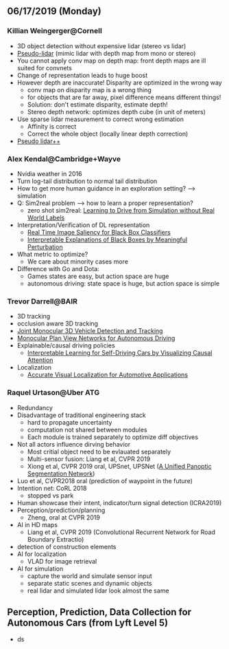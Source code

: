 ## 06/17/2019 (Monday)


### Killian Weingerger@Cornell
- 3D object detection without expensive lidar (stereo vs lidar)
- [Pseudo-lidar]() (mimic lidar with depth map from mono or stereo)
- You cannot apply conv map on depth map: front depth maps are ill suited for convnets
- Change of representation leads to huge boost
- However depth are inaccurate! Disparity are optimized in the wrong way
	- conv map on disparity map is a wrong thing
	- for objects that are far away, pixel difference means different things!
	- Solution: don't estimate disparity, estimate depth!
	- Stereo depth network: optimizes depth cube (in unit of meters)
- Use sparse lidar measurement to correct wrong estimation
	- Affinity is correct
	- Correct the whole object (locally linear depth correction)
- [Pseudo lidar++](https://deeplearn.org/arxiv/80511/pseudo-lidar++:-accurate-depth-for-3d-object-detection-in-autonomous-driving)


### Alex Kendal@Cambridge+Wayve
- Nvidia weather in 2016
- Turn log-tail distribution to normal tail distribution
- How to get more human guidance in an exploration setting? --> simulation
- Q: Sim2real problem --> how to learn a proper representation?
	- zero shot sim2real: [Learning to Drive from Simulation without Real World Labels](https://arxiv.org/abs/1812.03823)
- Interpretation/Verification of DL representation
	- [Real Time Image Saliency for Black Box Classifiers](https://arxiv.org/abs/1705.07857)
	- [Interpretable Explanations of Black Boxes by Meaningful Perturbation](https://arxiv.org/abs/1704.03296)
- What metric to optimize?
	- We care about minority cases more
- Difference with Go and Dota:
	- Games states are easy, but action space are huge
	- autonomous driving: state space is huge, but action space is simple

### Trevor Darrell@BAIR
- 3D tracking
- occlusion aware 3D tracking
- [Joint Monocular 3D Vehicle Detection and Tracking](https://arxiv.org/abs/1811.10742)
- [Monocular Plan View Networks for Autonomous Driving](https://arxiv.org/abs/1905.06937)
- Explainable/causal driving policies
	- [Interpretable Learning for Self-Driving Cars by Visualizing Causal Attention](https://arxiv.org/abs/1703.10631)
- Localization
	- [Accurate Visual Localization for Automotive Applications](https://arxiv.org/abs/1905.03706)

### Raquel Urtason@Uber ATG
- Redundancy
- Disadvantage of traditional engineering stack
	- hard to propagate uncertainty
	- computation not shared between modules
	- Each module is trained separately to optimize diff objectives
- Not all actors influence dirving behavior
	- Most critial object need to be evlauated separately
	- Multi-sensor fusion: Liang et al, CVPR 2019
	- Xiong et al, CVPR 2019 oral, UPSnet, UPSNet ([A Unified Panoptic Segmentation Network]())
- Luo et al, CVPR2018 oral (prediction of waypoint in the future)
- Intention net: CoRL 2018
	- stopped vs park
- Human showcase their intent, indicator/turn signal detection (ICRA2019)
- Perception/prediction/planning
	- Zheng, oral at CVPR 2019
- AI in HD maps
	- Liang et al, CVPR 2019 (Convolutional Recurrent Network for Road Boundary Extractio)
- detection of construction elements
- AI for localization
	- VLAD for image retrieval
- AI for simulation
	- capture the world and simulate sensor input
	- separate static scenes and dynamic objects
	- real lidar and simulated lidar look almost the same

## Perception, Prediction, Data Collection for Autonomous Cars (from Lyft Level 5)
- ds